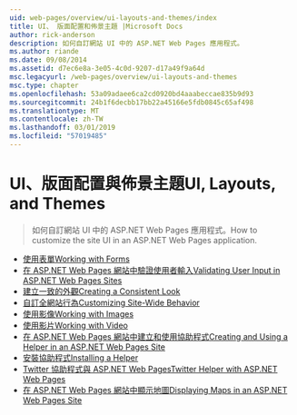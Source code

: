 ```yaml
---
uid: web-pages/overview/ui-layouts-and-themes/index
title: UI、 版面配置和佈景主題 |Microsoft Docs
author: rick-anderson
description: 如何自訂網站 UI 中的 ASP.NET Web Pages 應用程式。
ms.author: riande
ms.date: 09/08/2014
ms.assetid: d7ec6e8a-3e05-4c0d-9207-d17a49f9a64d
msc.legacyurl: /web-pages/overview/ui-layouts-and-themes
msc.type: chapter
ms.openlocfilehash: 53a09adaee6ca2cd0920bd4aaabeccae835b9d93
ms.sourcegitcommit: 24b1f6decbb17bb22a45166e5fdb0845c65af498
ms.translationtype: MT
ms.contentlocale: zh-TW
ms.lasthandoff: 03/01/2019
ms.locfileid: "57019485"
---
```

<a name="ui-layouts-and-themes"></a><span data-ttu-id="a7654-103">UI、版面配置與佈景主題</span><span class="sxs-lookup"><span data-stu-id="a7654-103">UI, Layouts, and Themes</span></span>
====================
> <span data-ttu-id="a7654-104">如何自訂網站 UI 中的 ASP.NET Web Pages 應用程式。</span><span class="sxs-lookup"><span data-stu-id="a7654-104">How to customize the site UI in an ASP.NET Web Pages application.</span></span>


- [<span data-ttu-id="a7654-105">使用表單</span><span class="sxs-lookup"><span data-stu-id="a7654-105">Working with Forms</span></span>](4-working-with-forms.md)
- [<span data-ttu-id="a7654-106">在 ASP.NET Web Pages 網站中驗證使用者輸入</span><span class="sxs-lookup"><span data-stu-id="a7654-106">Validating User Input in ASP.NET Web Pages Sites</span></span>](validating-user-input-in-aspnet-web-pages-sites.md)
- [<span data-ttu-id="a7654-107">建立一致的外觀</span><span class="sxs-lookup"><span data-stu-id="a7654-107">Creating a Consistent Look</span></span>](3-creating-a-consistent-look.md)
- [<span data-ttu-id="a7654-108">自訂全網站行為</span><span class="sxs-lookup"><span data-stu-id="a7654-108">Customizing Site-Wide Behavior</span></span>](18-customizing-site-wide-behavior.md)
- [<span data-ttu-id="a7654-109">使用影像</span><span class="sxs-lookup"><span data-stu-id="a7654-109">Working with Images</span></span>](9-working-with-images.md)
- [<span data-ttu-id="a7654-110">使用影片</span><span class="sxs-lookup"><span data-stu-id="a7654-110">Working with Video</span></span>](10-working-with-video.md)
- [<span data-ttu-id="a7654-111">在 ASP.NET Web Pages 網站中建立和使用協助程式</span><span class="sxs-lookup"><span data-stu-id="a7654-111">Creating and Using a Helper in an ASP.NET Web Pages Site</span></span>](creating-and-using-a-helper-in-an-aspnet-web-pages-site.md)
- [<span data-ttu-id="a7654-112">安裝協助程式</span><span class="sxs-lookup"><span data-stu-id="a7654-112">Installing a Helper</span></span>](installing-helpers.md)
- [<span data-ttu-id="a7654-113">Twitter 協助程式與 ASP.NET Web Pages</span><span class="sxs-lookup"><span data-stu-id="a7654-113">Twitter Helper with ASP.NET Web Pages</span></span>](twitter-helper.md)
- [<span data-ttu-id="a7654-114">在 ASP.NET Web Pages 網站中顯示地圖</span><span class="sxs-lookup"><span data-stu-id="a7654-114">Displaying Maps in an ASP.NET Web Pages Site</span></span>](displaying-maps-in-an-aspnet-web-pages-site.md)
